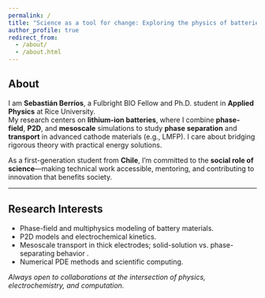 ```yaml
---
permalink: /
title: "Science as a tool for change: Exploring the physics of batteries to power social and technological development."
author_profile: true
redirect_from: 
  - /about/
  - /about.html
---
```


## About

I am **Sebastián Berríos**, a Fulbright BIO Fellow and Ph.D. student in **Applied Physics** at Rice University.  
My research centers on **lithium-ion batteries**, where I combine **phase-field**, **P2D**, and **mesoscale** simulations to study **phase separation** and **transport** in advanced cathode materials (e.g., LMFP). I care about bridging rigorous theory with practical energy solutions.

As a first-generation student from **Chile**, I’m committed to the **social role of science**—making technical work accessible, mentoring, and contributing to innovation that benefits society.

---

## Research Interests

- Phase-field and multiphysics modeling of battery materials.
- P2D models and electrochemical kinetics. 
- Mesoscale transport in thick electrodes; solid-solution vs. phase-separating behavior . 
- Numerical PDE methods and scientific computing.

*Always open to collaborations at the intersection of physics, electrochemistry, and computation.*
